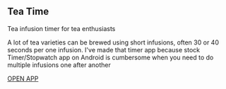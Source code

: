 ## Tea Time

Tea infusion timer for tea enthusiasts

A lot of tea varieties can be brewed using short infusions, often 30 or 40 seconds per one infusion. I've made that timer app because stock Timer/Stopwatch app on Android is cumbersome when you need to do multiple infusions one after another

[OPEN APP](https://alpatovdanila.github.io/tea-time/)